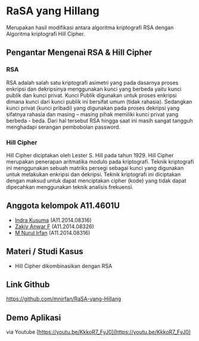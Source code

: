 # RaSA yang Hillang
Merupakan hasil modifikasi antara algoritma kriptografi RSA dengan Algoritma kriptografi Hill Cipher.

## Pengantar Mengenai RSA & Hill Cipher
### RSA
RSA adalah salah satu kriptografi asimetri yang pada dasarnya proses enkripsi dan dekripsinya menggunakan kunci yang berbeda yaitu kunci publik dan kunci privat. Kunci Publik digunakan untuk proses enkripsi dimana kunci dari kunci publik ini bersifat umum (tidak rahasia). Sedangkan kunci privat (kunci pribadi) yang digunakan pada proses dekripsi yang sifatnya rahasia dan masing – masing pihak memiliki kunci privat yang berbeda - beda. Dari hal tersebut RSA hingga saat ini masih sangat tangguh menghadapi serangan pembobolan password.

### Hill Cipher
Hill Cipher diciptakan oleh Lester S. Hill pada tahun 1929. Hill Cipher merupakan penerapan aritmatika modulo pada kriptografi. Teknik kriptografi ini menggunakan sebuah matriks persegi sebagai kunci yang digunakan untuk melakukan enkripsi dan dekripsi. Teknik kriptografi ini diciptakan dengan maksud untuk dapat menciptakan cipher (kode) yang tidak dapat dipecahkan menggunakan teknik analisis frekuensi. 

## Anggota kelompok A11.4601U
- [Indra Kusuma](https://github.com/idindrakusuma)  (A11.2014.08316)
- [Zakiy Anwar F](https://github.com/zaanfa) (A11.2014.08326)
- [M Nurul Irfan](https://github.com/mnirfan) (A11.2014.08316)

## Materi / Studi Kasus
- Hill Cipher dikombinasikan dengan RSA

## Link Github 
https://github.com/mnirfan/RaSA-yang-Hillang

## Demo Aplikasi
via Youtube [https://youtu.be/KkkoR7_FyJ0](https://youtu.be/KkkoR7_FyJ0)
